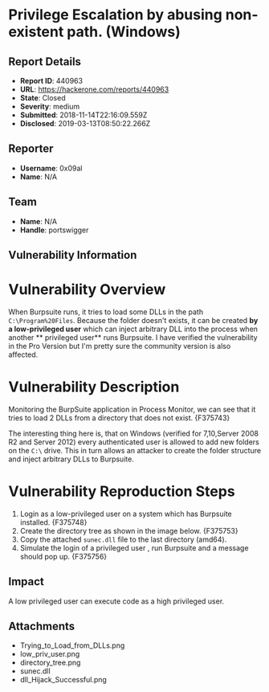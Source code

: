 # Privilege Escalation by abusing non-existent path. (Windows)

## Report Details
- **Report ID**: 440963
- **URL**: https://hackerone.com/reports/440963
- **State**: Closed
- **Severity**: medium
- **Submitted**: 2018-11-14T22:16:09.559Z
- **Disclosed**: 2019-03-13T08:50:22.266Z

## Reporter
- **Username**: 0x09al
- **Name**: N/A

## Team
- **Name**: N/A
- **Handle**: portswigger

## Vulnerability Information
# Vulnerability Overview
When Burpsuite runs, it tries to load some DLLs in the path ```C:\Program%20Files```. Because the folder doesn't exists, it can be created **by a low-privileged user** which can inject arbitrary DLL into the process when another ** privileged user** runs Burpsuite. I have verified the vulnerability in the Pro Version but I'm pretty sure the community version is also affected.

# Vulnerability Description
Monitoring the BurpSuite application in Process Monitor, we can see that it tries to load 2 DLLs from a directory that does not exist.
{F375743}

The interesting thing here is, that on Windows (verified for 7,10,Server 2008 R2 and Server 2012) every authenticated user is allowed to add new folders on the ```C:\``` drive. This in turn allows an attacker to create the folder structure and inject arbitrary DLLs to Burpsuite.

# Vulnerability Reproduction Steps
1. Login as a low-privileged user on a system which has Burpsuite installed.
{F375748}
2. Create the directory tree as shown in the image below.
{F375753}
3. Copy the attached ```sunec.dll``` file to the last directory (amd64).
4. Simulate the login of a privileged user , run Burpsuite and a message should pop up.
{F375756}

## Impact

A low privileged user can execute code as a high privileged user.

## Attachments
- Trying_to_Load_from_DLLs.png
- low_priv_user.png
- directory_tree.png
- sunec.dll
- dll_Hijack_Successful.png
